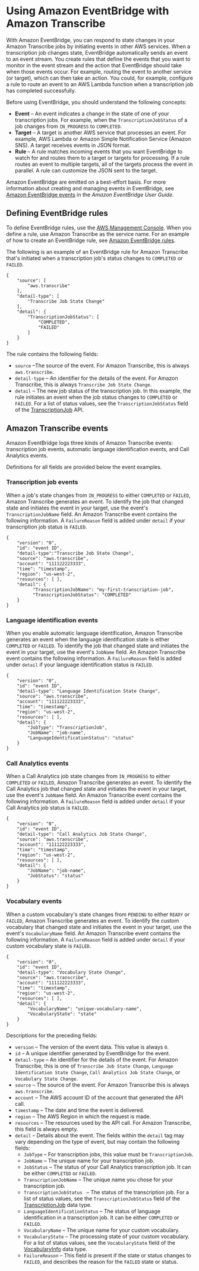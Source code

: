 # Using Amazon EventBridge with Amazon Transcribe<a name="monitoring-events"></a>

With Amazon EventBridge, you can respond to state changes in your Amazon Transcribe jobs by initiating events in other AWS services\. When a transcription job changes state, EventBridge automatically sends an event to an event stream\. You create rules that define the events that you want to monitor in the event stream and the action that EventBridge should take when those events occur\. For example, routing the event to another service \(or target\), which can then take an action\. You could, for example, configure a rule to route an event to an AWS Lambda function when a transcription job has completed successfully\.

Before using EventBridge, you should understand the following concepts:
+ **Event** – An event indicates a change in the state of one of your transcription jobs\. For example, when the `TranscriptionJobStatus` of a job changes from `IN_PROGRESS` to `COMPLETED`\.
+ **Target** – A target is another AWS service that processes an event\. For example, AWS Lambda or Amazon Simple Notification Service \(Amazon SNS\)\. A target receives events in JSON format\.
+ **Rule** – A rule matches incoming events that you want EventBridge to watch for and routes them to a target or targets for processing\. If a rule routes an event to multiple targets, all of the targets process the event in parallel\. A rule can customize the JSON sent to the target\.

Amazon EventBridge are emitted on a best\-effort basis\. For more information about creating and managing events in EventBridge, see [Amazon EventBridge events](https://docs.aws.amazon.com/eventbridge/latest/userguide/eb-events.html) in the *Amazon EventBridge User Guide*\.

## Defining EventBridge rules<a name="defining-rules"></a>

To define EventBridge rules, use the [AWS Management Console](https://console.aws.amazon.com/events)\. When you define a rule, use Amazon Transcribe as the service name\. For an example of how to create an EventBridge rule, see [Amazon EventBridge rules](https://docs.aws.amazon.com/eventbridge/latest/userguide/eb-rules.html)\.

The following is an example of an EventBridge rule for Amazon Transcribe that's initiated when a transcription job's status changes to `COMPLETED` or `FAILED`\. 

```
{
    "source": [
        "aws.transcribe"
    ],
    "detail-type": [
        "Transcribe Job State Change"
    ],
    "detail": {
        "TranscriptionJobStatus": [
            "COMPLETED",
            "FAILED"
        ]
    }
}
```

The rule contains the following fields:
+ `source` –The source of the event\. For Amazon Transcribe, this is always `aws.transcribe`\.
+ `detail-type` – An identifier for the details of the event\. For Amazon Transcribe, this is always `Transcribe Job State Change`\.
+ `detail` – The new job status of the transcription job\. In this example, the rule initiates an event when the job status changes to `COMPLETED` or `FAILED`\. For a list of status values, see the `TranscriptionJobStatus` field of the [TranscriptionJob](https://docs.aws.amazon.com/transcribe/latest/APIReference/API_TranscriptionJob.html) API\.

## Amazon Transcribe events<a name="events"></a>

Amazon EventBridge logs three kinds of Amazon Transcribe events: transcription job events, automatic language identification events, and Call Analytics events\.

Definitions for all fields are provided below the event examples\.

### Transcription job events<a name="job-event"></a>

When a job's state changes from `IN_PROGRESS` to either `COMPLETED` or `FAILED`, Amazon Transcribe generates an event\. To identify the job that changed state and initiates the event in your target, use the event's `TranscriptionJobName` field\. An Amazon Transcribe event contains the following information\. A `FailureReason` field is added under `detail` if your transcription job status is `FAILED`\.

```
{
    "version": "0",
    "id": "event ID",
    "detail-type":"Transcribe Job State Change",
    "source": "aws.transcribe",
    "account": "111122223333",
    "time": "timestamp",
    "region": "us-west-2",
    "resources": [ ],
    "detail": {
          "TranscriptionJobName": "my-first-transcription-job",
          "TranscriptionJobStatus": "COMPLETED"
    }   
}
```

### Language identification events<a name="lang-id-event"></a>

When you enable automatic language identification, Amazon Transcribe generates an event when the language identification state is either `COMPLETED` or `FAILED`\. To identify the job that changed state and initiates the event in your target, use the event's `JobName` field\. An Amazon Transcribe event contains the following information\. A `FailureReason` field is added under `detail` if your language identification status is `FAILED`\.

```
{
    "version": "0",
    "id": "event ID",
    "detail-type": "Language Identification State Change",
    "source": "aws.transcribe",
    "account": "111122223333",
    "time": "timestamp",
    "region": "us-west-2",
    "resources": [ ],
    "detail": {
        "JobType": "TranscriptionJob",
        "JobName": "job-name",
        "LanguageIdentificationStatus": "status"
    }
}
```

### Call Analytics events<a name="analytics-event"></a>

When a Call Analytics job state changes from `IN_PROGRESS` to either `COMPLETED` or `FAILED`, Amazon Transcribe generates an event\. To identify the Call Analytics job that changed state and initiates the event in your target, use the event's `JobName` field\. An Amazon Transcribe event contains the following information\. A `FailureReason` field is added under `detail` if your Call Analytics job status is `FAILED`\.

```
{
    "version": "0",
    "id": "event ID",
    "detail-type": "Call Analytics Job State Change",
    "source": "aws.transcribe",
    "account": "111122223333",
    "time": "timestamp",
    "region": "us-west-2",
    "resources": [ ],
    "detail": {
        "JobName": "job-name",
        "JobStatus": "status"
    }
}
```

### Vocabulary events<a name="vocab-event"></a>

When a custom vocabulary's state changes from `PENDING` to either `READY` or `FAILED`, Amazon Transcribe generates an event\. To identify the custom vocabulary that changed state and initiates the event in your target, use the event's `VocabularyName` field\. An Amazon Transcribe event contains the following information\. A `FailureReason` field is added under `detail` if your custom vocabulary state is `FAILED`\.

```
{
    "version": "0",
    "id": "event ID",
    "detail-type": "Vocabulary State Change",
    "source": "aws.transcribe",
    "account": "111122223333",
    "time": "timestamp",
    "region": "us-west-2",
    "resources": [ ],
    "detail": {
        "VocabularyName": "unique-vocabulary-name",
        "VocabularyState": "state"
    }
}
```

Descriptions for the preceding fields:
+ `version` – The version of the event data\. This value is always `0`\.
+ `id` – A unique identifier generated by EventBridge for the event\.
+ `detail-type` – An identifier for the details of the event\. For Amazon Transcribe, this is one of `Transcribe Job State Change`, `Language Identification State Change`, `Call Analytics Job State Change`, or `Vocabulary State Change`\.
+ `source` – The source of the event\. For Amazon Transcribe this is always `aws.transcribe`\.
+ `account` – The AWS account ID of the account that generated the API call\.
+ `timestamp` – The date and time the event is delivered\.
+ `region` – The AWS Region in which the request is made\.
+ `resources` – The resources used by the API call\. For Amazon Transcribe, this field is always empty\.
+ `detail` – Details about the event\. The fields within the `detail` tag may vary depending on the type of event, but may contain the following fields:
  + `JobType` – For transcription jobs, this value must be `TranscriptionJob`\.
  + `JobName` – The unique name for your transcription job\.
  + `JobStatus` – The status of your Call Analytics transcription job\. It can be either `COMPLETED` or `FAILED`\.
  + `TranscriptionJobName` – The unique name you chose for your transcription job\.
  + `TranscriptionJobStatus ` – The status of the transcription job\. For a list of status values, see the `TranscriptionJobStatus` field of the [TranscriptionJob](https://docs.aws.amazon.com/transcribe/latest/APIReference/API_TranscriptionJob.html) data type\.
  + `LanguageIdentificationStatus` – The status of language identification in a transcription job\. It can be either `COMPLETED` or `FAILED`\.
  + `VocabularyName` – The unique name for your custom vocabulary\.
  + `VocabularyState` – The processing state of your custom vocabulary\. For a list of status values, see the `VocabularyState` field of the [VocabularyInfo](https://docs.aws.amazon.com/transcribe/latest/APIReference/API_VocabularyInfo.html) data type\.
  + `FailureReason` – This field is present if the state or status changes to `FAILED`, and describes the reason for the `FAILED` state or status\.